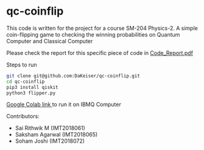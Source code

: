 # qc-coinflip
This code is written for the project for a course SM-204 Physics-2. A simple coin-flipping game to checking the winning probabilities on Quantum Computer and Classical Computer

Please check the report for this specific piece of code in [Code_Report.pdf](https://github.com/DaKeiser/qc-coinflip/blob/master/Code_Report.pdf)

Steps to run
```sh
git clone git@github.com:DaKeiser/qc-coinflip.git
cd qc-coinflip
pip3 install qiskit
python3 flipper.py
```

[Google Colab link ](https://colab.research.google.com/drive/10aQ48n4NywLGvkhTpB6jMXI4Vhigl4ho?usp=sharing) to run it on IBMQ Computer

Contributors:

- Sai Rithwik M (IMT2018061)
- Saksham Agarwal (IMT2018065)
- Soham Joshi (IMT2018072)
